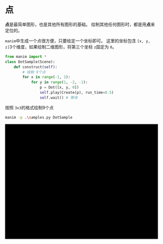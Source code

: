 # 点

**点**是最简单图形，也是其他所有图形的基础。
 绘制其他任何图形时，都是用**点**来定位的。

`manim`中生成一个点很方便，只要给定一个坐标即可。
 这里的坐标包含 `[x, y, z]`3个维度，如果绘制二维图形，将第三个坐标 `z`固定为 `0`。

``` python
from manim import *
class DotSample(Scene):
    def construct(self):
        # 绘制 9个点
        for x in range(-1, 2):
            for y in range(1, -2, -1):
                p = Dot([x, y, 0])
                self.play(Create(p), run_time=0.5)
                self.wait() # 等待
```

按照 `3x3`的格式绘制9个点

```bash
manim -p .\samples.py DotSample
```

![out01](.\img\dot.gif)


